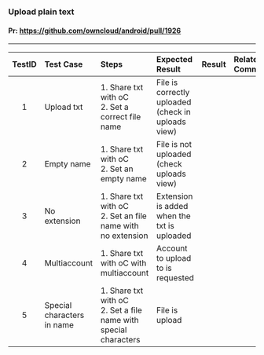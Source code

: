 ###  Upload plain text 

#### Pr: https://github.com/owncloud/android/pull/1926 


---

 
| TestID | Test Case | Steps | Expected Result | Result | Related Comment |
| :----: | :-------- | :---- | :-------------- | :----: | :------ |
| 1 | Upload txt | 1. Share txt with oC<br>2. Set a correct file name| File is correctly uploaded (check in uploads view) |  |  |
| 2 | Empty name | 1. Share txt with oC<br>2. Set an empty name| File is not uploaded (check uploads view) |  |  |
| 3 | No extension | 1. Share txt with oC<br>2. Set an file name with no extension| Extension is added when the txt is uploaded |  |  |
| 4 | Multiaccount | 1. Share txt with oC with multiaccount| Account to upload to is requested|  |  |
| 5 | Special characters in name | 1. Share txt with oC<br>2. Set a file name with special characters| File is upload |  |  |